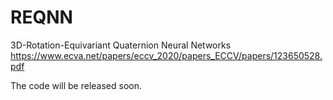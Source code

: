 # REQNN
3D-Rotation-Equivariant Quaternion Neural Networks https://www.ecva.net/papers/eccv_2020/papers_ECCV/papers/123650528.pdf

The code will be released soon.
